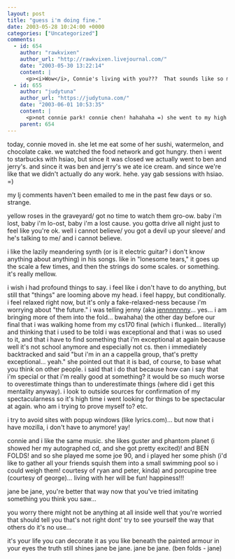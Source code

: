 ```yaml
---
layout: post
title: "guess i'm doing fine."
date: 2003-05-28 10:24:00 +0000
categories: ["Uncategorized"]
comments:
  - id: 654
    author: "rawkvixen"
    author_url: "http://rawkvixen.livejournal.com/"
    date: "2003-05-30 13:22:14"
    content: |
      <p><i>Wow</i>, Connie's living with you???  That sounds like so much fun!!!</p>
  - id: 655
    author: "judytuna"
    author_url: "https://judytuna.com/"
    date: "2003-06-01 10:53:35"
    content: |
      <p>not connie park! connie chen! hahahaha =) she went to my high school. living with connie park <i>would</i> be fun though. =)</p>
    parent: 654
---
```


today, connie moved in. she let me eat some of her sushi, watermelon, and chocolate cake. we watched the food network and got hungry. then i went to starbucks with hsiao, but since it was closed we actually went to ben and jerry's. and since it was ben and jerry's we ate ice cream. and since we're like that we didn't actually do any work. hehe. yay gab sessions with hsiao. =)

my lj comments haven't been emailed to me in the past few days or so. strange.

yellow roses in the graveyard/ got no time to watch them gro-ow.
baby i'm lost, baby i'm lo-ost, baby i'm a lost cause.
you gotta drive all night just to feel like you're ok.
well i cannot believe/ you got a devil up your sleeve/ and he's talking to me/ and i cannot believe.

i like the lazily meandering synth (or is it electric guitar? i don't know anything about anything) in his songs. like in "lonesome tears," it goes up the scale a few times, and then the strings do some scales. or something. it's really mellow.

i wish i had profound things to say. i feel like i don't have to do anything, but still that "things" are looming above my head. i feel happy, but conditionally. i feel relaxed right now, but it's only a fake-relaxed-ness because i'm worrying about "the future." i was telling jenny (aka [jennnnnnny](http://jennnnnnny.livejournal.com/)... yes... i am bringing more of them into the fold... bwahaha) the other day before our final that i was walking home from my cs170 final (which i flunked... literally) and thinking that i used to be told i was exceptional and that i was so used to it, and that i have to find something that i'm exceptional at again because well it's not school anymore and especially not cs. then i immediately backtracked and said "but i'm in an a cappella group, that's pretty exceptional... yeah." she pointed out that it is bad, of course, to base what you think on other people. i said that i do that because how can i say that i'm special or that i'm really good at something? it would be so much worse to overestimate things than to underestimate things (where did i get this mentality anyway). i look to outside sources for confirmation of my spectacularness so it's high time i went looking for things to be spectacular at again. who am i trying to prove myself to? etc.

i try to avoid sites with popup windows (like lyrics.com)... but now that i have mozilla, i don't have to anymore! yay!

connie and i like the same music. she likes guster and phantom planet (i showed her my autographed cd, and she got pretty excited)! and BEN FOLDS! and so she played me some joe 90, and i played her some phish (i'd like to gather all your friends squish them into a small swimming pool so i could weigh them! courtesy of ryan and peter, kinda) and porcupine tree (courtesy of george)... living with her will be fun! happiness!!!

jane be jane, you're better that way
now that you've tried imitating something
you think you saw...

you worry there might not be anything at all inside
well that you're worried
that should tell you that's not right 
dont' try to see yourself the way that others do
it's no use... 

it's your life
you can decorate it as you like
beneath the painted armour in your eyes 
the truth still shines 
jane be jane.
jane be jane. (ben folds - jane)